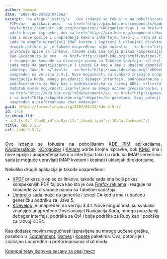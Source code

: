 ```yaml
---
author: tomaja
date: "2007-05-24T00:07:56Z"
excerpt: '<p align="justify">   Ovo izdanje se fokusira na pobolj&scaron;anim <a href="http://pim.kde.org/">KDE
  PIM</a>   aplikacijama.   <a href="http://pim.kde.org/components/kaddressbook.php">KAddressBook</a>,   <a
  href="http://kontact.kde.org/korganizer/">KOrganizer</a> i <a href="http://pim.kde.org/components/kalarm.php">KAlarm</a>
  adrže brojne ispravke, dok <a href="http://pim.kde.org/components/kmail.php">KMail</a>
  ima i nove opcije i unapređenja kako u interfejsu tako i u radu sa IMAP serverima:
  sada je moguće upravljati IMAP kvotom i kopirati i uklanjati direktorijume. </p>  <p>Nekoliko
  drugih aplikacija je takođe unapređeno: </p> <ul><li>   <a href="http://kpdf.kde.org/">KPDF</a>
  prikazuje opise za linkove, takođe sada ima bolji prikaz kompeksnijih PDF fajlova
  kao &scaron;to je ova   <a href="http://kpdf.kde.org/stuff/nytimes-firefox-final.pdf">Firefox   reklama</a>
  i reaguje na komande za otvaranje panoa sa Tabelom sadržaja. </li><li>   <a href="http://uml.sourceforge.net/">Umbrello</a>
  sada može da generi&scaron;e i izvozi C# kod a ima i ubačenu generičku podr&scaron;ku
  za&nbsp; Java 5. </li><li>   <a href="http://www.kdevelop.org/">KDevelop</a> je
  unapređen na verziju 3.4.1. Nove mogućnosti su svakako značajno unapređeno Dovr&scaron;avanjei
  Navigacija Koda, mnogo pouzdaniji debager interfejs, podr&scaron;ka za Qt4 i bolja
  podr&scaron;ka za Ruby kao i podr&scaron;ka za razvoj KDE4. </li></ul>  <p>   Kao
  dodatak movim mogućnosti ispravljene su mnoge uočene gre&scaron;ke, posebno u&nbsp;
  <a href="http://edu.kde.org/">Edutainment</a>, <a href="http://games.kde.org/">Games</a>
  i <a href="http://kopete.kde.org/">Kopete</a> paketima. Ovaj potonji je i značajno
  unapređen u preformansama chat moda</p>'
guid: https://forum.linuxo.org/2007/05/24/kde-3-5-7/
id: 1736
tc-thumb-fld:
- a:2:{s:9:"_thumb_id";b:0;s:11:"_thumb_type";s:10:"attachment";}
title: KDE 3.5.7
url: /kde-3-5-7/
---
```

<p align="justify">
  Ovo izdanje se fokusira na pobolj&scaron;anim <a href="http://pim.kde.org/">KDE PIM</a> aplikacijama. <a href="http://pim.kde.org/components/kaddressbook.php">KAddressBook</a>, <a href="http://kontact.kde.org/korganizer/">KOrganizer</a> i <a href="http://pim.kde.org/components/kalarm.php">KAlarm</a> adrže brojne ispravke, dok <a href="http://pim.kde.org/components/kmail.php">KMail</a> ima i nove opcije i unapređenja kako u interfejsu tako i u radu sa IMAP serverima: sada je moguće upravljati IMAP kvotom i kopirati i uklanjati direktorijume.
</p>

Nekoliko drugih aplikacija je takođe unapređeno: 

  * [KPDF](http://kpdf.kde.org/) prikazuje opise za linkove, takođe sada ima bolji prikaz kompeksnijih PDF fajlova kao &scaron;to je ova [Firefox reklama](http://kpdf.kde.org/stuff/nytimes-firefox-final.pdf) i reaguje na komande za otvaranje panoa sa Tabelom sadržaja. 
  * [Umbrello](http://uml.sourceforge.net/) sada može da generi&scaron;e i izvozi C# kod a ima i ubačenu generičku podr&scaron;ku za&nbsp; Java 5. 
  * [KDevelop](http://www.kdevelop.org/) je unapređen na verziju 3.4.1. Nove mogućnosti su svakako značajno unapređeno Dovr&scaron;avanjei Navigacija Koda, mnogo pouzdaniji debager interfejs, podr&scaron;ka za Qt4 i bolja podr&scaron;ka za Ruby kao i podr&scaron;ka za razvoj KDE4. 

Kao dodatak movim mogućnosti ispravljene su mnoge uočene gre&scaron;ke, posebno u&nbsp; [Edutainment](http://edu.kde.org/), [Games](http://games.kde.org/) i [Kopete](http://kopete.kde.org/) paketima. Ovaj potonji je i značajno unapređen u preformansama chat moda

<!--break-->

[Креирај тему форума везану за овај текст](https://linuxo.org/nova-tema-na-forumu/?se_pid=1736)